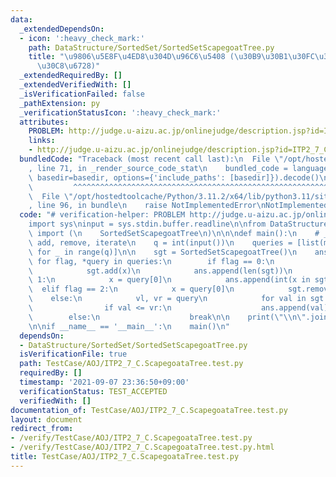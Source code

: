 ```yaml
---
data:
  _extendedDependsOn:
  - icon: ':heavy_check_mark:'
    path: DataStructure/SortedSet/SortedSetScapegoatTree.py
    title: "\u9806\u5E8F\u4ED8\u304D\u96C6\u5408 (\u30B9\u30B1\u30FC\u30D7\u30B4\u30FC\
      \u30C8\u6728)"
  _extendedRequiredBy: []
  _extendedVerifiedWith: []
  _isVerificationFailed: false
  _pathExtension: py
  _verificationStatusIcon: ':heavy_check_mark:'
  attributes:
    PROBLEM: http://judge.u-aizu.ac.jp/onlinejudge/description.jsp?id=ITP2_7_C
    links:
    - http://judge.u-aizu.ac.jp/onlinejudge/description.jsp?id=ITP2_7_C
  bundledCode: "Traceback (most recent call last):\n  File \"/opt/hostedtoolcache/Python/3.11.2/x64/lib/python3.11/site-packages/onlinejudge_verify/documentation/build.py\"\
    , line 71, in _render_source_code_stat\n    bundled_code = language.bundle(stat.path,\
    \ basedir=basedir, options={'include_paths': [basedir]}).decode()\n          \
    \         ^^^^^^^^^^^^^^^^^^^^^^^^^^^^^^^^^^^^^^^^^^^^^^^^^^^^^^^^^^^^^^^^^^^^^^^^^^^^^^^^^\n\
    \  File \"/opt/hostedtoolcache/Python/3.11.2/x64/lib/python3.11/site-packages/onlinejudge_verify/languages/python.py\"\
    , line 96, in bundle\n    raise NotImplementedError\nNotImplementedError\n"
  code: "# verification-helper: PROBLEM http://judge.u-aizu.ac.jp/onlinejudge/description.jsp?id=ITP2_7_C\n\
    import sys\ninput = sys.stdin.buffer.readline\n\nfrom DataStructure.SortedSet.SortedSetScapegoatTree\
    \ import (\n    SortedSetScapegoatTree\n)\n\n\ndef main():\n    # __len__, __contains__,\
    \ add, remove, iterate\n    q = int(input())\n    queries = [list(map(int, input().split()))\
    \ for _ in range(q)]\n\n    sgt = SortedSetScapegoatTree()\n    ans = []\n   \
    \ for flag, *query in queries:\n        if flag == 0:\n            x = query[0]\n\
    \            sgt.add(x)\n            ans.append(len(sgt))\n        elif flag ==\
    \ 1:\n            x = query[0]\n            ans.append(int(x in sgt))\n      \
    \  elif flag == 2:\n            x = query[0]\n            sgt.remove(x)\n    \
    \    else:\n            vl, vr = query\n            for val in sgt.iterate(vl):\n\
    \                if val <= vr:\n                    ans.append(val)\n        \
    \        else:\n                    break\n\n    print(\"\\n\".join(map(str, ans)))\n\
    \n\nif __name__ == '__main__':\n    main()\n"
  dependsOn:
  - DataStructure/SortedSet/SortedSetScapegoatTree.py
  isVerificationFile: true
  path: TestCase/AOJ/ITP2_7_C.ScapegoataTree.test.py
  requiredBy: []
  timestamp: '2021-09-07 23:36:50+09:00'
  verificationStatus: TEST_ACCEPTED
  verifiedWith: []
documentation_of: TestCase/AOJ/ITP2_7_C.ScapegoataTree.test.py
layout: document
redirect_from:
- /verify/TestCase/AOJ/ITP2_7_C.ScapegoataTree.test.py
- /verify/TestCase/AOJ/ITP2_7_C.ScapegoataTree.test.py.html
title: TestCase/AOJ/ITP2_7_C.ScapegoataTree.test.py
---
```

